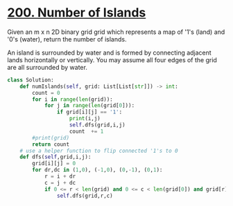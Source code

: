# [200. Number of Islands](https://leetcode.com/problems/number-of-islands/description/)

Given an m x n 2D binary grid grid which represents a map of '1's (land) and '0's (water), return the number of islands.

An island is surrounded by water and is formed by connecting adjacent lands horizontally or vertically. You may assume all four edges of the grid are all surrounded by water.

```py
class Solution:
    def numIslands(self, grid: List[List[str]]) -> int:
        count = 0
        for i in range(len(grid)):
            for j in range(len(grid[0])):
                if grid[i][j] == '1':
                    print(i,j)
                    self.dfs(grid,i,j)
                    count  += 1
        #print(grid)
        return count
    # use a helper function to flip connected '1's to 0
    def dfs(self,grid,i,j):
        grid[i][j] = 0
        for dr,dc in (1,0), (-1,0), (0,-1), (0,1):
            r = i + dr
            c = j + dc
            if 0 <= r < len(grid) and 0 <= c < len(grid[0]) and grid[r][c]=='1':
                self.dfs(grid,r,c)
```
